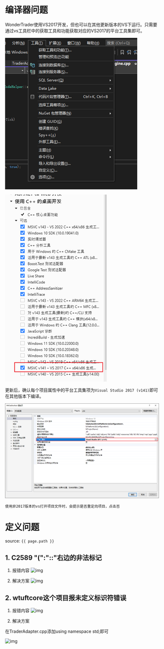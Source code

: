 # 编译器问题

WonderTrader使用VS2017开发，但也可以在其他更新版本的VS下运行。只需要通过vs工具栏中的获取工具和功能获取对应的VS2017的平台工具集即可。

![获取.png](/docs/wt/folder1/folder1/pic/getToolsAndFunction1.png)

![获取.png](/docs/wt/folder1/folder1/pic/getToolsAndFunction2.png)

更新后，确认每个项目属性中的平台工具集项为`Visual Studio 2017 (v141)`即可在其他版本下编译。

![获取.png](/docs/wt/folder1/folder1/pic/getToolsAndFunction3.png)

```tip
使用非2017版本的vs打开项目文件时，会提示是否重定向项目，点击否
```

# 定义问题

source: `{{ page.path }}`

## 1. C2589 "(":"::"右边的非法标记

1. 报错内容
![img](../assets/images/../../../../assets/images/wt/nullptr_001.png)

2. 解决方案
![img](../assets/images/../../../../assets/images/wt/nullptr_002.png)


## 2. wtuftcore这个项目报未定义标识符错误

1. 报错内容
![img](../assets/images/../../../../assets/images/wt/nullptr_003.jpg)


2. 解决方案

在TraderAdapter.cpp添加using namespace std;即可

![img](../assets/images/../../../../assets/images/wt/nullptr_004.png)